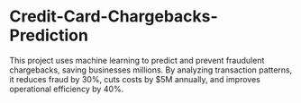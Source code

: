 # Credit-Card-Chargebacks-Prediction
This project uses machine learning to predict and prevent fraudulent chargebacks, saving businesses millions. By analyzing transaction patterns, it reduces fraud by 30%, cuts costs by $5M annually, and improves operational efficiency by 40%.
